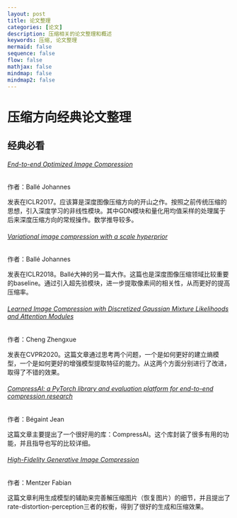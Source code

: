 ```yaml
---
layout: post
title: 论文整理
categories: [论文]
description: 压缩相关的论文整理和概述
keywords: 压缩, 论文整理
mermaid: false
sequence: false
flow: false
mathjax: false
mindmap: false
mindmap2: false
---
```

# 压缩方向经典论文整理

## 经典必看

###### [End-to-end Optimized Image Compression](http://arxiv.org/abs/1611.01704)

作者：Ballé Johannes

发表在ICLR2017。应该算是深度图像压缩方向的开山之作。按照之前传统压缩的思想，引入深度学习的非线性模块。其中GDN模块和量化用均值采样的处理属于后来深度压缩方向的常规操作。数学推导较多。

###### [Variational image compression with a scale hyperprior](http://arxiv.org/abs/1802.01436) 

作者：Ballé Johannes

发表在ICLR2018。Ballé大神的另一篇大作。这篇也是深度图像压缩领域比较重要的baseline。通过引入超先验模块，进一步提取像素间的相关性，从而更好的提高压缩率。

###### [Learned Image Compression with Discretized Gaussian Mixture Likelihoods and Attention Modules](http://arxiv.org/abs/2001.01568)

作者：Cheng Zhengxue

发表在CVPR2020。这篇文章通过思考两个问题，一个是如何更好的建立熵模型，一个是如何更好的增强模型提取特征的能力。从这两个方面分别进行了改进，取得了不错的效果。

###### [CompressAI: a PyTorch library and evaluation platform for end-to-end compression research](http://arxiv.org/abs/2011.03029)

作者：Bégaint Jean

这篇文章主要提出了一个很好用的库：CompressAI。这个库封装了很多有用的功能，并且指导也写的比较详细。

###### [High-Fidelity Generative Image Compression](http://arxiv.org/abs/2006.09965)

作者：Mentzer Fabian

这篇文章利用生成模型的辅助来完善解压缩图片（恢复图片）的细节，并且提出了rate-distortion-perception三者的权衡，得到了很好的生成和压缩效果。